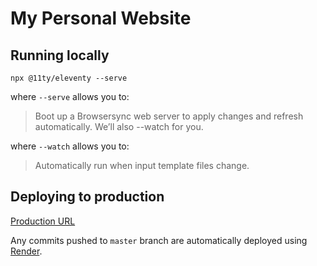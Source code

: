 # My Personal Website

## Running locally

`npx @11ty/eleventy --serve`

where `--serve` allows you to:
> Boot up a Browsersync web server to apply changes and refresh automatically. We’ll also --watch for you.

where `--watch` allows you to:
> Automatically run when input template files change.

## Deploying to production

[Production URL](https://sofiabautista.ca/)

Any commits pushed to `master` branch are automatically deployed using [Render](https://render.com/).
